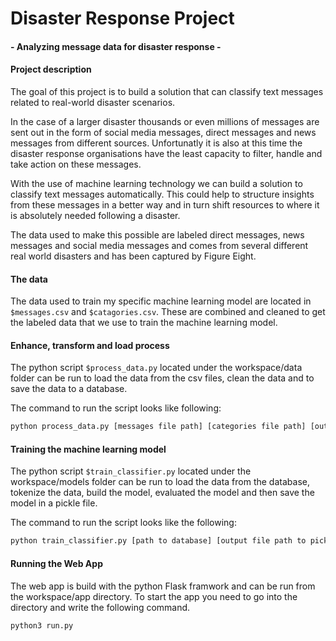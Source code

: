 # Disaster Response Project

#### - Analyzing message data for disaster response -

#### Project description

The goal of this project is to build a solution that can classify text messages related to real-world disaster scenarios. 

In the case of a larger disaster thousands or even millions of messages are sent out in the form of social media messages, direct messages and news messages from different sources. Unfortunatly it is also at this time the disaster response organisations have the least capacity to filter, handle and take action on these messages. 

With the use of machine learning technology we can build a solution to classify text messages automatically. This could help to structure insights from these messages in a better way and in turn shift resources to where it is absolutely needed following a disaster.

The data used to make this possible are labeled direct messages, news messages and social media messages and comes from several different real world disasters and has been captured by Figure Eight.

#### The data
The data used to train my specific machine learning model are located in `$messages.csv` and `$catagories.csv`. These are combined and cleaned to get the labeled data that we use to train the machine learning model. 
 

#### Enhance, transform and load process
The python script `$process_data.py` located under the workspace/data folder can be run to load the data from the csv files, clean the data and to save the data to a database. 

The command to run the script looks like following: 

```sh
python process_data.py [messages file path] [categories file path] [output file path to database]
```
 

#### Training the machine learning model
The python script `$train_classifier.py` located under the workspace/models folder can be run to load the data from the database, tokenize the data, build the model, evaluated the model and then save the model in a pickle file. 

The command to run the script looks like the following:

```sh
python train_classifier.py [path to database] [output file path to pickle file]
```


#### Running the Web App
The web app is build with the python Flask framwork and can be run from the workspace/app directory. To start the app you need to go into the directory and write the following command.

```sh 
python3 run.py
```










